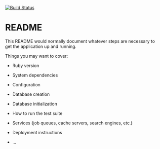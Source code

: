 [![Build Status](https://semaphoreci.com/api/v1/projects/cf863e94-a527-48af-b29a-24dbd5164334/2161855/badge.svg)](https://semaphoreci.com/yagnigroup/gitjutsu)

# README

This README would normally document whatever steps are necessary to get the
application up and running.

Things you may want to cover:

* Ruby version

* System dependencies

* Configuration

* Database creation

* Database initialization

* How to run the test suite

* Services (job queues, cache servers, search engines, etc.)

* Deployment instructions

* ...
